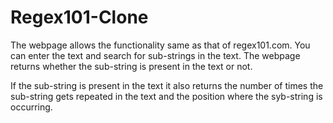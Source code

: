 # Regex101-Clone
The webpage allows the functionality same as that of regex101.com. You can enter the text and search for sub-strings in the text. The webpage returns whether the sub-string is present in the text or not.

If the sub-string is present in the text it also returns the number of times the sub-string gets repeated in the text and the position where the syb-string is occurring.

